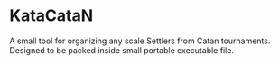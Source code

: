 # KataCataN
A small tool for organizing any scale Settlers from Catan tournaments. Designed to be packed inside small portable executable file.
